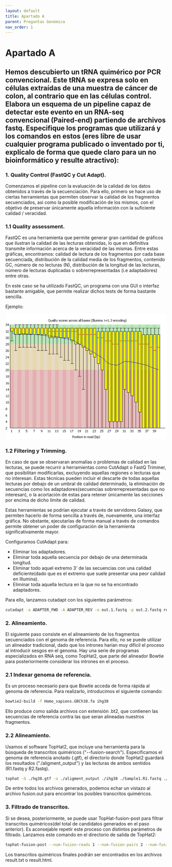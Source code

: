 ```yaml
---
layout: default
title: Apartado A
parent: Preguntas Genómica
nav_order: 1
---
```



# Apartado A

## Hemos descubierto un tRNA quimérico por PCR convencional. Este tRNA se expresa solo en células extraídas de una muestra de cáncer de colon, al contrario que en las células control. Elabora un esquema de un pipeline capaz de detectar este evento en un RNA-seq convencional (Paired-end) partiendo de archivos fastq. Especifique los programas que utilizará y los comandos en estos (eres libre de usar cualquier programa publicado o inventado por ti, explícalo de forma que quede claro para un no bioinformático y resulte atractivo):

### 1. Quality Control (FastQC y Cut Adapt).


Comenzamos el pipeline con la evaluación de la calidad de los datos obtenidos a través de la secuenciación. Para ello, primero se hace uso de ciertas herramientas que permiten observar la calidad de los fragmentos secuenciados, asi como la posible modificación de los mismos, con el objetivo de preservar únicamente aquella información con la suficiente calidad / veracidad.


### 1.1 Quality assessment.


FastQC es una herramienta que permite generar gran cantidad de gráficos que ilustran la calidad de las lecturas obtenidas, lo que en definitiva transmite información acerca de la veracidad de las mismas. Entre estas gráficas, encontramos: calidad de lectura de los fragmentos por cada base secuenciada, distribución de la calidad media de los fragmentos, contenido GC, número de no lecturas (N), distribución de la longitud de las lecturas, número de lecturas duplicadas o sobrerrepresentadas (i.e adaptadores) entre otras.

En este caso se ha utilizado FastQC, un programa con una GUI o interfaz bastante amigable, que permite realizar dichos tests de forma bastante sencilla.

Ejemplo:

![imagen](./fastqc.png)


### 1.2 Filtering y Trimming.


En caso de que se observaran anomalías o problemas de calidad en las lecturas, se puede recurrir a herramientas como CutAdapt o FastQ Trimmer, que posibilitan modificarlas, excluyendo aquellas regiones o lecturas que no interesan. Estas técnicas pueden incluir el descarte de todas aquellas lecturas por debajo de un umbral de calidad determinado, la eliminación de secuencias como los adaptadores(secuencias sobrerrepresentadas que no interesan), o la acortación de estas para retener únicamente las secciones por encima de dicho límite de calidad.

Estas herramientas se podrían ejecutar a través de servidores Galaxy, que permiten hacerlo de forma sencilla a través de, nuevamente, una interfaz gráfica. No obstante, ejecutarlas de forma manual a través de comandos permite obtener un poder de configuración de la herramienta significativamente mayor.

Configuramos CutAdapt para:

- Eliminar los adaptadores.
- Eliminar toda aquella secuencia por debajo de una determinada longitud.
- Eliminar todo aquel extremo 3' de las secuencias con una calidad deficiente(dado que es el extremo que suele presentar una peor calidad en Illumina).
- Eliminar toda aquella lectura en la que no se ha encontrado adaptadores.

Para ello, lanzamos cutadapt con los siguientes parámetros:

```bash
cutadapt -a ADAPTER_FWD -A ADAPTER_REV -o out.1.fastq -p out.2.fastq reads.1.fastq reads.2.fastq -m 250 -M 250 -q 28 --discard-untrimmed
```

### 2. Alineamiento.

El siguiente paso consiste en el alineamiento de los fragmentos secuenciados con el genoma de referencia. Para ello, no se puede utilizar un alineador tradicional, dado que los intrones harían muy difícil el proceso al introducir sesgos en el genoma. Hay una serie de programas especializados en RNA seq, como TopHat2, que parte del alineador Bowtie para posteriormente considerar los intrones en el proceso. 

### 2.1 Indexar genoma de referencia.

Es un proceso necesario para que Bowtie acceda de forma rápida al genoma de referencia. Para realizarlo, introducimos el siguiente comando:

```bash
bowtie2-build -f Homo_sapiens.GRCh38.fa ihg38
```

Ello produce como salida archivos con extensión .bt2, que contienen las secuencias de referencia contra las que seran alineadas nuestros fragmentos. 

### 2.2 Alineamiento.

Usamos el software TopHat2, que incluye una herramienta para la búsqueda de transcritos quiméricos ("--fusion-search"). Especificamos el genoma de referencia anotado (.gtf), el directorio donde TopHat2 guardará los resultados ("./aligment_output") y las lecturas de ambos sentidos (R1.fastq y R2.fastq).

```bash
tophat -G ./hg38.gtf -o ./aligment_output ./ihg38 ./Sample1.R1.fastq ./Sample1.R2.fastq --fusion-search
```
De entre todos los archivos generados, podemos echar un vistazo al archivo fusion.out para encontrar los posibles transcritos quiméricos.

### 3. Filtrado de transcritos.

Si se desea, posteriormente, se puede usar TopHat-fusion-post para filtrar transcritos quiméricos(del total de candidatos generados en el paso anterior). Es aconsejable repetir este proceso con distintos parámetros de filtrado. Lanzamos este comando en el directorio de salida de TopHat2:

```bash
tophat-fusion-post --num-fusion-reads 1 --num-fusion-pairs 2 --num-fusion-both 5 ../ihg38
```

Los transcritos quiméricos finales podrán ser encontrados en los archivos result.txt o result.html.
